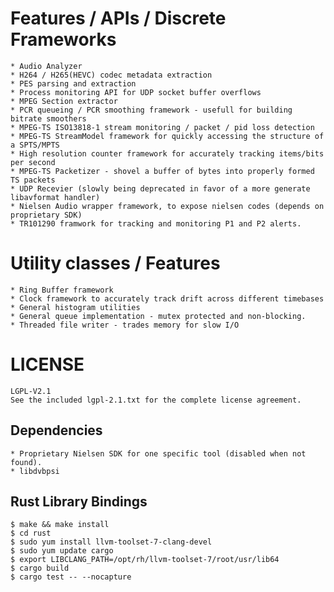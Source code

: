 # Features / APIs / Discrete Frameworks
    * Audio Analyzer
	* H264 / H265(HEVC) codec metadata extraction
	* PES parsing and extraction
	* Process monitoring API for UDP socket buffer overflows
	* MPEG Section extractor
	* PCR queueing / PCR smoothing framework - usefull for building bitrate smoothers
	* MPEG-TS ISO13818-1 stream monitoring / packet / pid loss detection
	* MPEG-TS StreamModel framework for quickly accessing the structure of a SPTS/MPTS
	* High resolution counter framework for accurately tracking items/bits per second
	* MPEG-TS Packetizer - shovel a buffer of bytes into properly formed TS packets
	* UDP Recevier (slowly being deprecated in favor of a more generate libavformat handler)
    * Nielsen Audio wrapper framework, to expose nielsen codes (depends on proprietary SDK)
    * TR101290 framwork for tracking and monitoring P1 and P2 alerts.

# Utility classes / Features
    * Ring Buffer framework
    * Clock framework to accurately track drift across different timebases
	* General histogram utilities
    * General queue implementation - mutex protected and non-blocking.
	* Threaded file writer - trades memory for slow I/O

# LICENSE

	LGPL-V2.1
	See the included lgpl-2.1.txt for the complete license agreement.

## Dependencies
	* Proprietary Nielsen SDK for one specific tool (disabled when not found).
	* libdvbpsi

## Rust Library Bindings
	$ make && make install
	$ cd rust
	$ sudo yum install llvm-toolset-7-clang-devel
	$ sudo yum update cargo
	$ export LIBCLANG_PATH=/opt/rh/llvm-toolset-7/root/usr/lib64
	$ cargo build
	$ cargo test -- --nocapture
